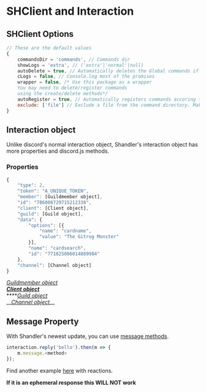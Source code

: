 # SHClient and Interaction

## SHClient Options

```javascript
// These are the default values
{
    commandsDir = 'commands', // Commands dir
    showLogs = 'extra', // ('extra'|'normal'|null)
    autoDelete = true, // Automatically deletes the Global commands if command files are not found
    cLogs = false, // Console.log most of the promises 
    wrapper = false, /* Use this package as a wrapper 
    You may need to delete/register commands 
    using the create/delete methods*/
    autoRegister = true, // Automatically registers commands accoring to the command files
    exclude: ['file'] // Exclude a file from the command directory. Make sure you only put the file name.
}
```

## Interaction object

Unlike discord's normal interaction object, Shandler's interaction object has more properties and discord.js methods.

### Properties

```javascript
{
    "type": 2,
    "token": "A_UNIQUE_TOKEN",
    "member": [Guildmember object],
    "id": "786008729715212338",
    "client": [Client object],
    "guild": [Guild object],
    "data": {
        "options": [{
            "name": "cardname",
            "value": "The Gitrog Monster"
        }],
        "name": "cardsearch",
        "id": "771825006014889984"
    },
    "channel": [Channel object]
}
```

[_Guildmember object_](https://discord.js.org/#/docs/main/stable/class/GuildMember)  
[_**Client object**_](https://discord.js.org/#/docs/main/stable/class/Client)    
****[_Guild object_](https://discord.js.org/#/docs/main/stable/class/Guild)  
__[_Channel object_](https://discord.js.org/#/docs/main/stable/class/Channel)\_\_

## Message Property

With Shandler's newest update, you can use [message methods](https://discord.js.org/#/docs/main/master/class/Message).

```javascript
interaction.reply('bello').then(m => {
    m.message.<method>
});
```

Find another example [here](../interactions/methods.md#reactions) with reactions.

**If it is an ephemeral response this WILL NOT work**

